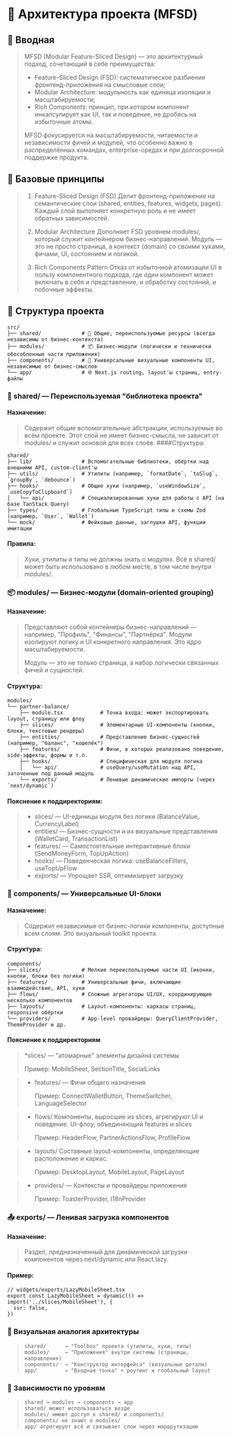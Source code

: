 # 📁 Архитектура проекта (MFSD)
## 🧩 Вводная
> MFSD (Modular Feature-Sliced Design) — это архитектурный подход, сочетающий в себе преимущества:
> * Feature-Sliced Design (FSD): систематическое разбиение фронтенд-приложения на смысловые слои;
> * Modular Architecture: модульность как единица изоляции и масштабируемости;
> * Rich Components: принцип, при котором компонент инкапсулирует как UI, так и поведение, не дробясь на избыточные атомы.
> 
> MFSD фокусируется на масштабируемости, читаемости и независимости фичей и модулей, что особенно важно в распределённых командах, enterprise-средах и при долгосрочной поддержке продукта.



## 🧱 Базовые принципы
> 1. Feature-Sliced Design (FSD) Делит фронтенд-приложение на семантические слои (shared, entities, features, widgets, pages). Каждый слой выполняет конкретную роль и не имеет обратных зависимостей.
>
> 2. Modular Architecture Дополняет FSD уровнем modules/, который служит контейнером бизнес-направлений. Модуль — это не просто страница, а контекст (domain) со своими хуками, фичами, UI, состоянием и логикой.
>    
> 3. Rich Components Pattern Отказ от избыточной атомизации UI в пользу компонентного подхода, где один компонент может включать в себя и представление, и обработку состояний, и побочные эффекты.

## 📂 Структура проекта
```
src/
├── shared/             # 🔁 Общие, переиспользуемые ресурсы (всегда независимы от бизнес-контекста)
├── modules/            # 📦 Бизнес-модули (логически и технически обособленные части приложения)
├── components/         # 🧩 Универсальные визуальные компоненты UI, независимые от бизнес-смыслов
└── app/                # 🌐 Next.js routing, layout'ы страниц, entry-файлы
```

### 🔁 shared/ — Переиспользуемая "библиотека проекта"
#### Назначение:
> Содержит общие вспомогательные абстракции, используемые во всём проекте. Этот слой не имеет бизнес-смысла, не зависит от modules/ и служит основой для всех слоёв.
####Структура:
```
shared/
├── lib/                # Вспомогательные библиотеки, обёртки над внешними API, custom-client'ы
├── utils/              # Утилиты (например, `formatDate`, `toSlug`, `groupBy`, `debounce`)
├── hooks/              # Общие хуки (например, `useWindowSize`, `useCopyToClipboard`)
│   └── api/            # Специализированные хуки для работы с API (на базе TanStack Query)
├── types/              # Глобальные TypeScript типы и схемы Zod (например, `User`, `Wallet`)
└── mock/               # Фейковые данные, заглушки API, функции имитации
```
#### Правила:
> Хуки, утилиты и типы не должны знать о модулях.
> Всё в shared/ может быть использовано в любом месте, в том числе внутри modules/.



### 📦 modules/ — Бизнес-модули (domain-oriented grouping)
#### Назначение:
> Представляют собой контейнеры бизнес-направлений — например, "Профиль", "Финансы", "Партнёрка". Модули изолируют логику и UI конкретного направления. Это ядро масштабируемости.
>
> Модуль — это не только страница, а набор логически связанных фичей и сущностей.
 
#### Структура:
```
modules/
└── partner-balance/
    ├── module.tsx            # Точка входа: может экспортировать layout, страницу или флоу
    ├── slices/               # Элементарные UI-компоненты (кнопки, блоки, текстовые рендеры)
    ├── entities/             # Представление бизнес-сущностей (например, "баланс", "кошелёк")
    ├── features/             # Фичи, в которых реализовано поведение, side-эффекты, формы и т.п.
    ├── hooks/                # Специфическая для модуля логика
    │   └── api/              # useQuery/useMutation над API, заточенные под данный модуль
    └── exports/              # Ленивые динамические импорты (через `next/dynamic`)
```
#### Пояснение к поддиректориям:
> * slices/ — UI-единицы модуля без логики (BalanceValue, CurrencyLabel)
> * entities/ — Бизнес-сущности и их визуальные представления (WalletCard, TransactionList)
> * features/ — Самостоятельные интерактивные блоки (SendMoneyForm, TopUpAction)
> * hooks/ — Поведенческая логика: useBalanceFilters, useTopUpFlow
> * exports/ — Упрощает SSR, оптимизирует загрузку

### 🧩 components/ — Универсальные UI-блоки
#### Назначение:
> Содержит независимые от бизнес-логики компоненты, доступные всем слоям. Это визуальный toolkit проекта.
#### Структура:
```
components/
├── slices/             # Мелкие переиспользуемые части UI (иконки, кнопки, блоки без логики)
├── features/           # Универсальные фичи, включающие взаимодействие, API, хуки
├── flows/              # Сложные агрегаторы UI/UX, координирующие несколько компонентов
├── layouts/            # Layout-компоненты: каркасы страниц, responsive обёртки
└── providers/          # App-level провайдеры: QueryClientProvider, ThemeProvider и др.
```
#### Пояснение к поддиректориям
> *slices/ — "атомарные" элементы дизайна системы
> 
>   Пример: MobileSheet, SectionTitle, SocialLinks

> * features/ — Фичи общего назначения
>   
>   Пример: ConnectWalletButton, ThemeSwitcher, LanguageSelector

> * flows/ Компоненты, выросшие из slices, агрегируют UI и поведение. UI-флоу, объединяющий features и slices
>   
>   Пример: HeaderFlow, PartnerActionsFlow, ProfileFlow

> * layouts/ Составные layout-компоненты, определяющие расположение и каркас.
>
>   Пример: DesktopLayout, MobileLayout, PageLayout

> * providers/ — Контексты и провайдеры приложения
>
>   Пример: ToasterProvider, I18nProvider


### 📤 exports/ — Ленивая загрузка компонентов
#### Назначение:
> Раздел, предназначенный для динамической загрузки компонентов через next/dynamic или React.lazy.
#### Пример:
```tsx
// widgets/exports/LazyMobileSheet.tsx
export const LazyMobileSheet = dynamic(() => import('../slices/MobileSheet'), {
  ssr: false,
})
```

### 📌 Визуальная аналогия архитектуры
> ```
> shared/      → "Toolbox" проекта (утилиты, хуки, типы)
> modules/     → "Приложения" внутри системы (страницы, направления)
> components/  → "Конструктор интерфейса" (визуальные детали)
> app/         → "Входная точка" + роутинг и глобальный layout
> ```

### 🔄 Зависимости по уровням
> ```
> shared → modules → components → app
> shared/ может использоваться везде
> modules/ имеют доступ к shared/ и components/
> components/ не знают о modules/
> app/ агрегирует всё и связывает слои через маршрутизацию
> ```
